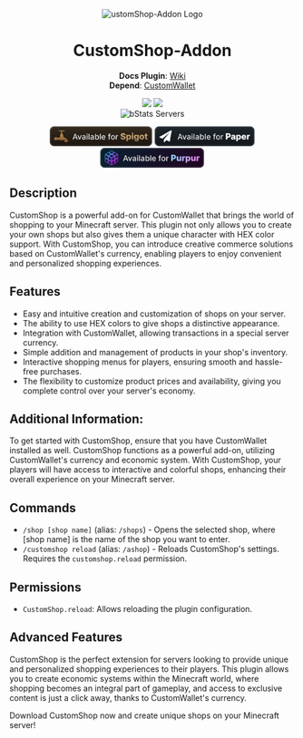 <div align="center">
  
  ![ustomShop-Addon Logo](https://imgur.com/wWH0FuG.png)

  # CustomShop-Addon
  **Docs Plugin**: [Wiki](https://github.com/danielo535/CustomShop-Addon/wiki)<br />
  **Depend**: [CustomWallet](https://www.spigotmc.org/resources/112339/)

  ![](https://img.shields.io/github/v/release/danielo535/CustomShop-Addon.svg)
  ![](https://img.shields.io/github/last-commit/danielo535/CustomShop-Addon.svg)<br />
![bStats Servers](https://img.shields.io/bstats/servers/19700)

  <a href="/#"><img src="https://raw.githubusercontent.com/intergrav/devins-badges/v2/assets/compact/supported/spigot_46h.png" height="35"></a>
  <a href="/#"><img src="https://raw.githubusercontent.com/intergrav/devins-badges/v2/assets/compact/supported/paper_46h.png" height="35"></a>
  <a href="/#"><img src="https://raw.githubusercontent.com/intergrav/devins-badges/v2/assets/compact/supported/purpur_46h.png" height="35"></a>

</div>

## Description

CustomShop is a powerful add-on for CustomWallet that brings the world of shopping to your Minecraft server. 
This plugin not only allows you to create your own shops but also gives them a unique character with HEX color support. 
With CustomShop, you can introduce creative commerce solutions based on CustomWallet's currency, enabling players to enjoy convenient and personalized shopping experiences.

## Features
- Easy and intuitive creation and customization of shops on your server.
- The ability to use HEX colors to give shops a distinctive appearance.
- Integration with CustomWallet, allowing transactions in a special server currency.
- Simple addition and management of products in your shop's inventory.
- Interactive shopping menus for players, ensuring smooth and hassle-free purchases.
- The flexibility to customize product prices and availability, giving you complete control over your server's economy.

## Additional Information:
To get started with CustomShop, ensure that you have CustomWallet installed as well. CustomShop functions as a powerful add-on, utilizing CustomWallet's currency and economic system. With CustomShop, your players will have access to interactive and colorful shops, enhancing their overall experience on your Minecraft server.

## Commands

- `/shop [shop name]` (alias: `/shops`) - Opens the selected shop, where [shop name] is the name of the shop you want to enter.
- `/customshop reload` (alias: `/ashop`) - Reloads CustomShop's settings. Requires the `customshop.reload` permission.


## Permissions

- `CustomShop.reload`: Allows reloading the plugin configuration.

## Advanced Features

CustomShop is the perfect extension for servers looking to provide unique and personalized shopping experiences to their players. This plugin allows you to create economic systems within the Minecraft world, where shopping becomes an integral part of gameplay, and access to exclusive content is just a click away, thanks to CustomWallet's currency.


Download CustomShop now and create unique shops on your Minecraft server!

